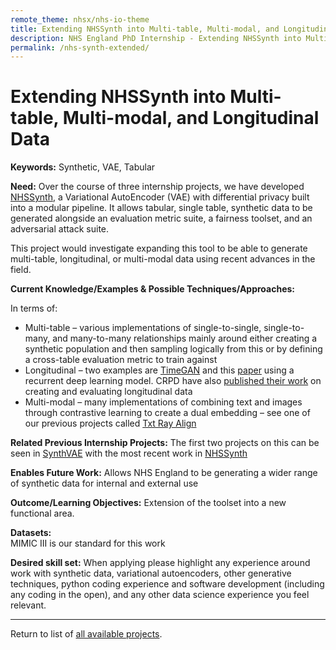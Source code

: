```yaml
---
remote_theme: nhsx/nhs-io-theme
title: Extending NHSSynth into Multi-table, Multi-modal, and Longitudinal Data
description: NHS England PhD Internship - Extending NHSSynth into Multi-table, Multi-modal, and Longitudinal Data
permalink: /nhs-synth-extended/
---
```


# Extending NHSSynth into Multi-table, Multi-modal, and Longitudinal Data

**Keywords:** Synthetic, VAE, Tabular 

**Need:**  Over the course of three internship projects, we have developed [NHSSynth](https://github.com/nhsx/NHSSynth), a Variational AutoEncoder (VAE) with differential privacy built into a modular pipeline.  It allows tabular, single table, synthetic data to be generated alongside an evaluation metric suite, a fairness toolset, and an adversarial attack suite. 

This project would investigate expanding this tool to be able to generate multi-table, longitudinal, or multi-modal data using recent advances in the field.

**Current Knowledge/Examples & Possible Techniques/Approaches:** 

In terms of: 
- Multi-table – various implementations of single-to-single, single-to-many, and many-to-many relationships mainly around either creating a synthetic population and then sampling logically from this or by defining a cross-table evaluation metric to train against
- Longitudinal – two examples are [TimeGAN](https://proceedings.neurips.cc/paper_files/paper/2019/file/c9efe5f26cd17ba6216bbe2a7d26d490-Paper.pdf) and this [paper](https://bmcmedresmethodol.biomedcentral.com/articles/10.1186/s12874-023-01869-w) using a recurrent deep learning model.  CRPD have also [published their work](https://cprd.com/sites/default/files/2022-04/Wang%20et%20al%20preprint.pdf) on creating and evaluating longitudinal data 
- Multi-modal – many implementations of combining text and images through contrastive learning to create a dual embedding – see one of our previous projects called [Txt Ray Align](https://github.com/nhsx/txt-ray-align/)

**Related Previous Internship Projects:** 
The first two projects on this can be seen in [SynthVAE](https://github.com/nhsx/SynthVAE/tree/main/reports) with the most recent work in [NHSSynth](https://github.com/nhsx/NHSSynth) 

**Enables Future Work:** 
Allows NHS England to be generating a wider range of synthetic data for internal and external use 

**Outcome/Learning Objectives:** 
Extension of the toolset into a new functional area.  

**Datasets:**  
MIMIC III is our standard for this work 

**Desired skill set:** 
When applying please highlight any experience around work with synthetic data, variational autoencoders, other generative techniques, python coding experience and software development (including any coding in the open), and any other data science experience you feel relevant.

---
Return to list of [all available projects](https://nhsx.github.io/nhsx-internship-projects/).
